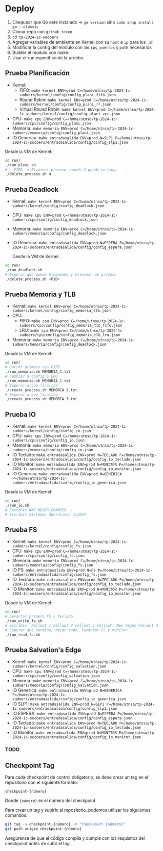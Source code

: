 # Deploy

1. Chequear que Go este instalado -> `go version` sino `sudo snap install go --classic`
1. Clonar repo con `github token`
1. `cd tp-2024-1c-sudoers`
1. Agregar variables de ambiente en Kernel con su `host` e `ip` para los `.sh`
1. Modificar la config del modulo con las `ips`, `puertos` y `path` necesarios
1. Builder el modulo con make
1. Usar el run especifico de la prueba

## Prueba Planificación

- Kernel:
  - FIFO: `make kernel ENV=prod C=/home/utnso/tp-2024-1c-sudoers/kernel/config/config_plani_fifo.json`
  - Round Robin: `make kernel ENV=prod C=/home/utnso/tp-2024-1c-sudoers/kernel/config/config_plani_rr.json`
  - Virtual Round Robin: `make kernel ENV=prod C=/home/utnso/tp-2024-1c-sudoers/kernel/config/config_plani_vrr.json`
- CPU: `make cpu ENV=prod C=/home/utnso/tp-2024-1c-sudoers/cpu/config/config_plani.json`
- Memoria: `make memoria ENV=prod C=/home/utnso/tp-2024-1c-sudoers/memoria/config/config_plani.json`
- IO Generica: `make entradasalida ENV=prod N=SLP1 P=/home/utnso/tp-2024-1c-sudoers/entradasalida/config/config_slp1.json`

Desde la VM de Kernel:

```bash
cd run/
./run_plani.sh
# - FIFO -> Eliminar proceso cuando 4 queda en loop
./delete_process.sh 4
```

## Prueba Deadlock

- Kernel: `make kernel ENV=prod C=/home/utnso/tp-2024-1c-sudoers/kernel/config/config_deadlock.json`
- CPU: `make cpu ENV=prod C=/home/utnso/tp-2024-1c-sudoers/cpu/config/config_deadlock.json`
- Memoria: `make memoria ENV=prod C=/home/utnso/tp-2024-1c-sudoers/memoria/config/config_deadlock.json`
- IO Generica: `make entradasalida ENV=prod N=ESPERA P=/home/utnso/tp-2024-1c-sudoers/entradasalida/config/config_espera.json`

  Desde la VM de Kernel:

```bash
cd run/
./run_deadlock.sh
# Esperar que quede bloqueado y eliminar un proceso
./delete_process.sh <PID>
```

## Prueba Memoria y TLB

- Kernel: `make kernel ENV=prod C=/home/utnso/tp-2024-1c-sudoers/kernel/config/config_memoria_tlb.json`
- CPU:
  - FIFO: `make cpu ENV=prod C=/home/utnso/tp-2024-1c-sudoers/cpu/config/config_memoria_tlb_fifo.json`
  - LRU: `make cpu ENV=prod C=/home/utnso/tp-2024-1c-sudoers/cpu/config/config_memoria_tlb_lru.json`
- Memoria: `make memoria ENV=prod C=/home/utnso/tp-2024-1c-sudoers/memoria/config/config_deadlock.json`

Desde la VM de Kernel:

```bash
cd run/
# Correr primero con FIFO
./run_memoria.sh MEMORIA_1.txt
# Cambiar a config a LRU
./run_memoria.sh MEMORIA_1.txt
# Esperar a que finalice
./create_process.sh MEMORIA_2.txt
# Esperar a que finalice
./create_process.sh MEMORIA_3.txt
```

## Prueba IO

- Kernel: `make kernel ENV=prod C=/home/utnso/tp-2024-1c-sudoers/kernel/config/config_io.json`
- CPU: `make cpu ENV=prod C=/home/utnso/tp-2024-1c-sudoers/cpu/config/config_io.json`
- Memoria: `make memoria ENV=prod C=/home/utnso/tp-2024-1c-sudoers/memoria/config/config_io.json`
- IO Teclado: `make entradasalida ENV=prod N=TECLADO P=/home/utnso/tp-2024-1c-sudoers/entradasalida/config/config_io_teclado.json`
- IO Monitor: `make entradasalida ENV=prod N=MONITOR P=/home/utnso/tp-2024-1c-sudoers/entradasalida/config/config_io_monitor.json`
- IO Generica: `make entradasalida ENV=prod N=GENERICA P=/home/utnso/tp-2024-1c-sudoers/entradasalida/config/config_io_generica.json`

Desde la VM de Kernel:

```bash
cd run/
./run_io.sh
# Escribir WAR NEVER CHANGES...
# Escribir Sistemas Operativos 1c2024
```

## Prueba FS

- Kernel: `make kernel ENV=prod C=/home/utnso/tp-2024-1c-sudoers/kernel/config/config_fs.json`
- CPU: `make cpu ENV=prod C=/home/utnso/tp-2024-1c-sudoers/cpu/config/config_fs.json`
- Memoria: `make memoria ENV=prod C=/home/utnso/tp-2024-1c-sudoers/memoria/config/config_fs.json`
- IO FS: `make entradasalida ENV=prod N=FS P=/home/utnso/tp-2024-1c-sudoers/entradasalida/config/config_fs.json`
- IO Teclado: `make entradasalida ENV=prod N=TECLADO P=/home/utnso/tp-2024-1c-sudoers/entradasalida/config/config_io_teclado.json`
- IO Monitor: `make entradasalida ENV=prod N=MONITOR P=/home/utnso/tp-2024-1c-sudoers/entradasalida/config/config_io_monitor.json`

Desde la VM de Kernel:

```bash
cd run/
# Levantar primero FS y teclado
./run_write_fs.sh
# Escribir: Fallout 1 Fallout 2 Fallout 3 Fallout: New Vegas Fallout 4 Fallout 76
# Esperar que termine, bajar todo, levantar FS y monitor
./run_read_fs.sh
```

## Prueba Salvation's Edge

- Kernel: `make kernel ENV=prod C=/home/utnso/tp-2024-1c-sudoers/kernel/config/config_salvation.json`
- CPU: `make cpu ENV=prod C=/home/utnso/tp-2024-1c-sudoers/cpu/config/config_salvation.json`
- Memoria: `make memoria ENV=prod C=/home/utnso/tp-2024-1c-sudoers/memoria/config/config_salvation.json`
- IO Generica: `make entradasalida ENV=prod N=GENERICA P=/home/utnso/tp-2024-1c-sudoers/entradasalida/config/config_io_generica.json`
- IO SLP1: `make entradasalida ENV=prod N=SLP1 P=/home/utnso/tp-2024-1c-sudoers/entradasalida/config/config_slp1.json`
- IO ESPERA: `make entradasalida ENV=prod N=ESPERA P=/home/utnso/tp-2024-1c-sudoers/entradasalida/config/config_espera.json`
- IO Teclado: `make entradasalida ENV=prod N=TECLADO P=/home/utnso/tp-2024-1c-sudoers/entradasalida/config/config_io_teclado.json`
- IO Monitor: `make entradasalida ENV=prod N=MONITOR P=/home/utnso/tp-2024-1c-sudoers/entradasalida/config/config_io_monitor.json`

### TODO

## Checkpoint Tag

Para cada checkpoint de control obligatorio, se debe crear un tag en el
repositorio con el siguiente formato:

```
checkpoint-{número}
```

Donde `{número}` es el número del checkpoint.

Para crear un tag y subirlo al repositorio, podemos utilizar los siguientes
comandos:

```bash
git tag -a checkpoint-{número} -m "Checkpoint {número}"
git push origin checkpoint-{número}
```

Asegúrense de que el código compila y cumple con los requisitos del checkpoint
antes de subir el tag.
